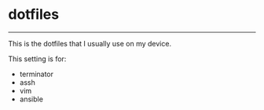# dotfiles
---
This is the dotfiles that I usually use on my device.

This setting is for:
- terminator
- assh
- vim
- ansible

